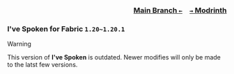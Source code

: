 ### <p align=right>[Main Branch `←`](https://github.com/KrLite/Ive-Spoken)&emsp;[`→` Modrinth](https://modrinth.com/mod/ive-spoken)</p>

### I've Spoken for Fabric `1.20~1.20.1`

> [!WARNING]
> This version of **I've Spoken** is outdated. Newer modifies will only be made to the latst few versions.
